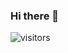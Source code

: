 ### Hi there 👋

![visitors](https://visitor-badge.glitch.me/badge?page_id=abduvokhid.abduvokhid&left_color=green&right_color=red)


<!--
**Abduvokhid/Abduvokhid** is a ✨ _special_ ✨ repository because its `README.md` (this file) appears on your GitHub profile.

Here are some ideas to get you started:

- 🔭 I’m currently working on ...
- 🌱 I’m currently learning ...
- 👯 I’m looking to collaborate on ...
- 🤔 I’m looking for help with ...
- 💬 Ask me about ...
- 📫 How to reach me: ...
- 😄 Pronouns: ...
- ⚡ Fun fact: ...
-->

